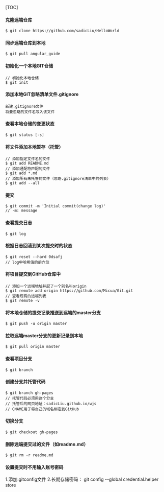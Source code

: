 [TOC]
#### 克隆远端仓库
```
$ git clone https://github.com/sadicLiu/HelloWorld
```

#### 同步远端仓库到本地
```
$ git pull angular_guide
```

#### 初始化一个本地GIT仓储
```
// 初始化本地仓储
$ git init
```

#### 添加本地GIT忽略清单文件.gitignore
```
新建.gitignore文件
将要忽略的文件名写入该文件
```

#### 查看本地仓储的变更状态
```
$ git status [-s]
```

#### 将文件添加本地暂存（托管）
```
// 添加指定文件名的文件
$ git add README.md
// 添加通配符匹配的文件
$ git add *.md
// 添加所有未托管的文件（忽略.gitignore清单中的列表）
$ git add --all
```

#### 提交
```
$ git commit -m 'Initial commit(change log)'
// -m: message
```

#### 查看提交日志
```
$ git log
```

#### 根据日志回滚到某次提交时的状态
```
$ git reset --hard 0dsafj
// log中哈希值的前六位
```

#### 将项目提交到GitHub仓库中
```
// 添加一个远端地址并起了一个别名叫origin
$ git remote add origin https://github.com/Micua/Git.git
// 查看现有的远端列表
$ git remote -v
```

#### 将本地仓储的提交记录推送到远端的master分支
```
$ git push -u origin master
```

#### 拉取远端master分支的更新记录到本地
```
$ git pull origin master
```

#### 查看项目分支
```
$ git branch
```

#### 创建分支并托管代码
```
$ git branch gh-pages
// 托管代码必须用这个分支
// 托管后的网页地址：sadicLiu.github.io/wjs
// CNAME用于将自己的域名绑定到GitHub
```

#### 切换分支
```
$ git checkout gh-pages
```

#### 删除远端提交过的文件（如readme.md）
```
$ git rm -r readme.md
```

#### 设置提交时不用输入账号密码
1.添加.gitconfig文件
2.长期存储密码：
  git config --global credential.helper store
